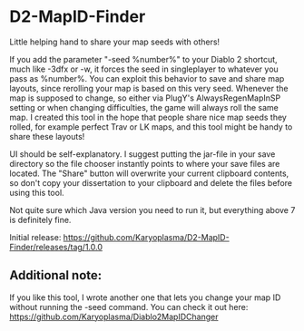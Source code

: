 # D2-MapID-Finder
Little helping hand to share your map seeds with others!

If you add the parameter "-seed %number%" to your Diablo 2 shortcut, much like -3dfx or -w, it forces the seed in singleplayer to whatever you pass as %number%. You can exploit this behavior to save and share map layouts, since rerolling your map is based on this very seed. Whenever the map is supposed to change, so either via PlugY's AlwaysRegenMapInSP setting or when changing difficulties, the game will always roll the same map.
I created this tool in the hope that people share nice map seeds they rolled, for example perfect Trav or LK maps, and this tool might be handy to share these layouts!

UI should be self-explanatory. I suggest putting the jar-file in your save directory so the file chooser instantly points to where your save files are located. The "Share" button will overwrite your current clipboard contents, so don't copy your dissertation to your clipboard and delete the files before using this tool.

Not quite sure which Java version you need to run it, but everything above 7 is definitely fine.

Initial release:
https://github.com/Karyoplasma/D2-MapID-Finder/releases/tag/1.0.0

## Additional note:
If you like this tool, I wrote another one that lets you change your map ID without running the -seed command. You can check it out here:
https://github.com/Karyoplasma/Diablo2MapIDChanger